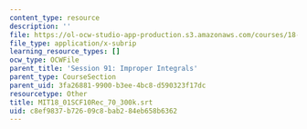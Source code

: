 ```yaml
---
content_type: resource
description: ''
file: https://ol-ocw-studio-app-production.s3.amazonaws.com/courses/18-01sc-single-variable-calculus-fall-2010/c8ef9837b72609c8bab284eb658b6362_MIT18_01SCF10Rec_70_300k.srt
file_type: application/x-subrip
learning_resource_types: []
ocw_type: OCWFile
parent_title: 'Session 91: Improper Integrals'
parent_type: CourseSection
parent_uid: 3fa26881-9900-b3ee-4bc8-d590323f17dc
resourcetype: Other
title: MIT18_01SCF10Rec_70_300k.srt
uid: c8ef9837-b726-09c8-bab2-84eb658b6362
---
```


